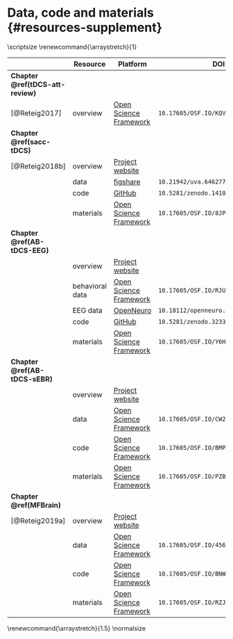 # Data, code and materials {#resources-supplement}

\scriptsize
\renewcommand{\arraystretch}{1}

|                                    | Resource        | Platform                                                   | DOI                                  |
|------------------------------------|-----------------|------------------------------------------------------------|--------------------------------------|
| __Chapter \@ref(tDCS-att-review)__ |                 |                                                            |                                      |
| [@Reteig2017]                      | overview        | [Open Science Framework](https://osf.io/kqvap/)            | `10.17605/OSF.IO/KQVAP`              |
| __Chapter \@ref(sacc-tDCS)__       |                 |                                                            |                                      |
| [@Reteig2018b]                     | overview        | [Project website](https://lcreteig.github.io/sacc-tDCS)    |                                      |
|                                    | data            | [figshare](https://doi.org/10.21942/uva.6462770.v1)        | `10.21942/uva.6462770`               |
|                                    | code            | [GitHub](https://github.com/lcreteig/sacc-tDCS)            | `10.5281/zenodo.1410502`             |
|                                    | materials       | [Open Science Framework](https://osf.io/8jpv9/)            | `10.17605/OSF.IO/8JPV9`              |
| __Chapter \@ref(AB-tDCS-EEG)__     |                 |                                                            |                                      |
|                                    | overview        | [Project website](https://lcreteig.github.io/AB-tDCS)      |                                      |
|                                    | behavioral data | [Open Science Framework](https://osf.io/rju7f/)            | `10.17605/OSF.IO/RJU7F`              |
|                                    | EEG data        | [OpenNeuro](https://openneuro.org/datasets/ds001810)       | `10.18112/openneuro.ds001810.v1.1.0` |
|                                    | code            | [GitHub](https://github.com/lcreteig/AB-tDCS)              | `10.5281/zenodo.3233872`             |
|                                    | materials       | [Open Science Framework](https://osf.io/y6hsf)             | `10.17605/OSF.IO/Y6HSF`              |
| __Chapter \@ref(AB-tDCS-sEBR)__    |                 |                                                            |                                      |
|                                    | overview        | [Project website](https://lcreteig.github.io/AB_tDCS-sEBR) |                                      |
|                                    | data            | [Open Science Framework](https://osf.io/cw2ma/)            | `10.17605/OSF.IO/CW2MA`              |
|                                    | code            | [Open Science Framework](https://osf.io/bmp7s/)            | `10.17605/OSF.IO/BMP7S`              |
|                                    | materials       | [Open Science Framework](https://osf.io/pzbgy/)            | `10.17605/OSF.IO/PZBGY`              |
| __Chapter \@ref(MFBrain)__         |                 |                                                            |                                      |
| [@Reteig2019a]                     | overview        | [Project website](https://lcreteig.github.io/MFBrain)      |                                      |
|                                    | data            | [Open Science Framework](https://osf.io/456he/)            | `10.17605/OSF.IO/456HE`              |
|                                    | code            | [Open Science Framework](https://osf.io/bnwap/)            | `10.17605/OSF.IO/BNWAP`              |
|                                    | materials       | [Open Science Framework](https://osf.io/rzj2v/)            | `10.17605/OSF.IO/RZJ2V`              |

\renewcommand{\arraystretch}{1.5}
\normalsize
